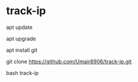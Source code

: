 # track-ip


apt update


apt upgrade




apt install git




git clone https://github.com/Umair8906/track-ip.git





bash track-ip
